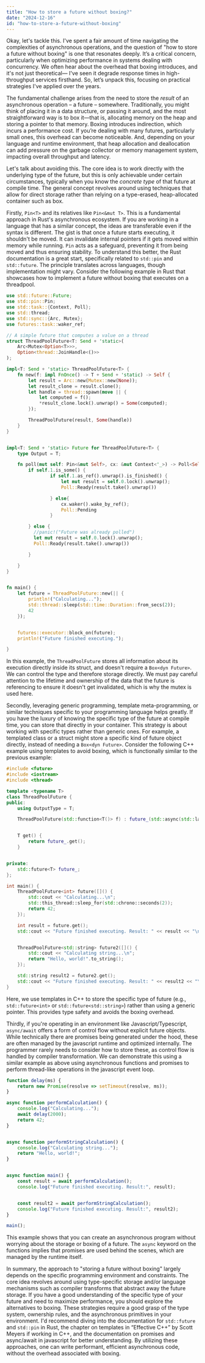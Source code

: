 ```yaml
---
title: "How to store a future without boxing?"
date: "2024-12-16"
id: "how-to-store-a-future-without-boxing"
---
```


Okay, let's tackle this. I've spent a fair amount of time navigating the complexities of asynchronous operations, and the question of "how to store a future without boxing" is one that resonates deeply. It’s a critical concern, particularly when optimizing performance in systems dealing with concurrency. We often hear about the overhead that boxing introduces, and it's not just theoretical— I've seen it degrade response times in high-throughput services firsthand. So, let’s unpack this, focusing on practical strategies I've applied over the years.

The fundamental challenge arises from the need to store the *result* of an asynchronous operation – a future – somewhere. Traditionally, you might think of placing it in a data structure, or passing it around, and the most straightforward way is to box it—that is, allocating memory on the heap and storing a pointer to that memory. Boxing introduces indirection, which incurs a performance cost. If you’re dealing with many futures, particularly small ones, this overhead can become noticeable. And, depending on your language and runtime environment, that heap allocation and deallocation can add pressure on the garbage collector or memory management system, impacting overall throughput and latency.

Let's talk about avoiding this. The core idea is to work directly with the underlying type of the future, but this is only achievable under certain circumstances, typically when you know the *concrete type* of that future at compile time. The general concept revolves around using techniques that allow for direct storage rather than relying on a type-erased, heap-allocated container such as box.

Firstly, `Pin<T>` and its relatives like `Pin<&mut T>`. This is a fundamental approach in Rust's asynchronous ecosystem. If you are working in a language that has a similar concept, the ideas are transferable even if the syntax is different. The gist is that once a future starts executing, it shouldn't be moved. It can invalidate internal pointers if it gets moved within memory while running. `Pin` acts as a safeguard, preventing it from being moved and thus ensuring stability. To understand this better, the Rust documentation is a great start, specifically related to `std::pin` and `std::future`. The principle translates across languages, though implementation might vary. Consider the following example in Rust that showcases how to implement a future without boxing that executes on a threadpool.

```rust
use std::future::Future;
use std::pin::Pin;
use std::task::{Context, Poll};
use std::thread;
use std::sync::{Arc, Mutex};
use futures::task::waker_ref;

// A simple future that computes a value on a thread
struct ThreadPoolFuture<T: Send + 'static>(
    Arc<Mutex<Option<T>>>,
    Option<thread::JoinHandle<()>>
);

impl<T: Send + 'static> ThreadPoolFuture<T> {
    fn new(f: impl FnOnce() -> T + Send + 'static) -> Self {
        let result = Arc::new(Mutex::new(None));
        let result_clone = result.clone();
        let handle = thread::spawn(move || {
            let computed = f();
            *result_clone.lock().unwrap() = Some(computed);
        });

        ThreadPoolFuture(result, Some(handle))
    }
}


impl<T: Send + 'static> Future for ThreadPoolFuture<T> {
    type Output = T;

    fn poll(mut self: Pin<&mut Self>, cx: &mut Context<'_>) -> Poll<Self::Output> {
        if self.1.is_some() {
                if self.1.as_ref().unwrap().is_finished() {
                    let mut result = self.0.lock().unwrap();
                    Poll::Ready(result.take().unwrap())

                } else{
                    cx.waker().wake_by_ref();
                    Poll::Pending
                }

        } else {
          //panic!("Future was already polled")
          let mut result = self.0.lock().unwrap();
          Poll::Ready(result.take().unwrap())

        }

    }
}


fn main() {
    let future = ThreadPoolFuture::new(|| {
        println!("Calculating...");
        std::thread::sleep(std::time::Duration::from_secs(2));
        42
    });


    futures::executor::block_on(future);
    println!("Future finished executing.");

}

```

In this example, the `ThreadPoolFuture` stores all information about its execution directly inside its struct, and doesn't require a `Box<dyn Future>`. We can control the type and therefore storage directly. We must pay careful attention to the lifetime and ownership of the data that the future is referencing to ensure it doesn't get invalidated, which is why the mutex is used here.

Secondly, leveraging generic programming, template meta-programming, or similar techniques specific to your programming language helps greatly. If you have the luxury of knowing the specific type of the future at compile time, you can store that directly in your container. This strategy is about working with specific types rather than generic ones. For example, a templated class or a struct might store a specific kind of future object directly, instead of needing a `Box<dyn Future>`. Consider the following C++ example using templates to avoid boxing, which is functionally similar to the previous example:

```cpp
#include <future>
#include <iostream>
#include <thread>

template <typename T>
class ThreadPoolFuture {
public:
    using OutputType = T;

    ThreadPoolFuture(std::function<T()> f) : future_(std::async(std::launch::async, f)) {}


    T get() {
        return future_.get();
    }


private:
    std::future<T> future_;
};

int main() {
    ThreadPoolFuture<int> future([]() {
        std::cout << "Calculating...\n";
        std::this_thread::sleep_for(std::chrono::seconds(2));
        return 42;
    });

    int result = future.get();
    std::cout << "Future finished executing. Result: " << result << "\n";


    ThreadPoolFuture<std::string> future2([]() {
        std::cout << "Calculating string...\n";
        return "Hello, world!".to_string();
    });

    std::string result2 = future2.get();
    std::cout << "Future finished executing. Result: " << result2 << "\n";
}
```
Here, we use templates in C++ to store the specific type of future (e.g., `std::future<int>` or `std::future<std::string>`) rather than using a generic pointer. This provides type safety and avoids the boxing overhead.

Thirdly, if you're operating in an environment like Javascript/Typescript, `async/await` offers a form of control flow without explicit future objects. While technically there are promises being generated under the hood, these are often managed by the javascript runtime and optimized internally. The programmer rarely needs to consider how to store these, as control flow is handled by compiler transformation. We can demonstrate this using a similar example as above using asynchronous functions and promises to perform thread-like operations in the javascript event loop.

```javascript
function delay(ms) {
    return new Promise(resolve => setTimeout(resolve, ms));
}

async function performCalculation() {
    console.log("Calculating...");
    await delay(2000);
    return 42;
}


async function performStringCalculation() {
    console.log("Calculating string...");
    return "Hello, world!";
}


async function main() {
    const result = await performCalculation();
    console.log("Future finished executing. Result:", result);


    const result2 = await performStringCalculation();
    console.log("Future finished executing. Result:", result2);
}

main();

```

This example shows that you can create an asynchronous program without worrying about the storage or boxing of a future. The `async` keyword on the functions implies that promises are used behind the scenes, which are managed by the runtime itself.

In summary, the approach to "storing a future without boxing" largely depends on the specific programming environment and constraints. The core idea revolves around using type-specific storage and/or language mechanisms such as compiler transforms that abstract away the future storage. If you have a good understanding of the specific type of your future and need to maximize performance, you should explore the alternatives to boxing. These strategies require a good grasp of the type system, ownership rules, and the asynchronous primitives in your environment. I'd recommend diving into the documentation for `std::future` and `std::pin` in Rust, the chapter on templates in “Effective C++” by Scott Meyers if working in C++, and the documentation on promises and async/await in javascript for better understanding. By utilizing these approaches, one can write performant, efficient asynchronous code, without the overhead associated with boxing.
